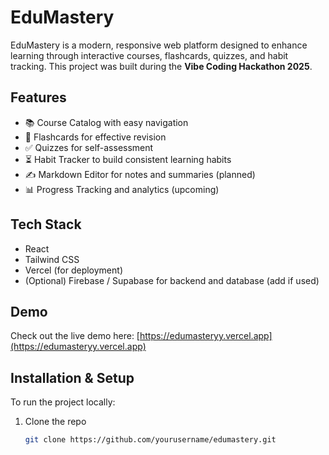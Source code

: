 # EduMastery

EduMastery is a modern, responsive web platform designed to enhance learning through interactive courses, flashcards, quizzes, and habit tracking. This project was built during the **Vibe Coding Hackathon 2025**.

## Features

- 📚 Course Catalog with easy navigation  
- 🧠 Flashcards for effective revision  
- ✅ Quizzes for self-assessment  
- ⏳ Habit Tracker to build consistent learning habits  
- ✍️ Markdown Editor for notes and summaries (planned)  
- 📊 Progress Tracking and analytics (upcoming)

## Tech Stack

- React  
- Tailwind CSS  
- Vercel (for deployment)  
- (Optional) Firebase / Supabase for backend and database (add if used)

## Demo

Check out the live demo here: [https://edumasteryy.vercel.app](https://edumasteryy.vercel.app)

## Installation & Setup

To run the project locally:

1. Clone the repo  
   ```bash
   git clone https://github.com/yourusername/edumastery.git
